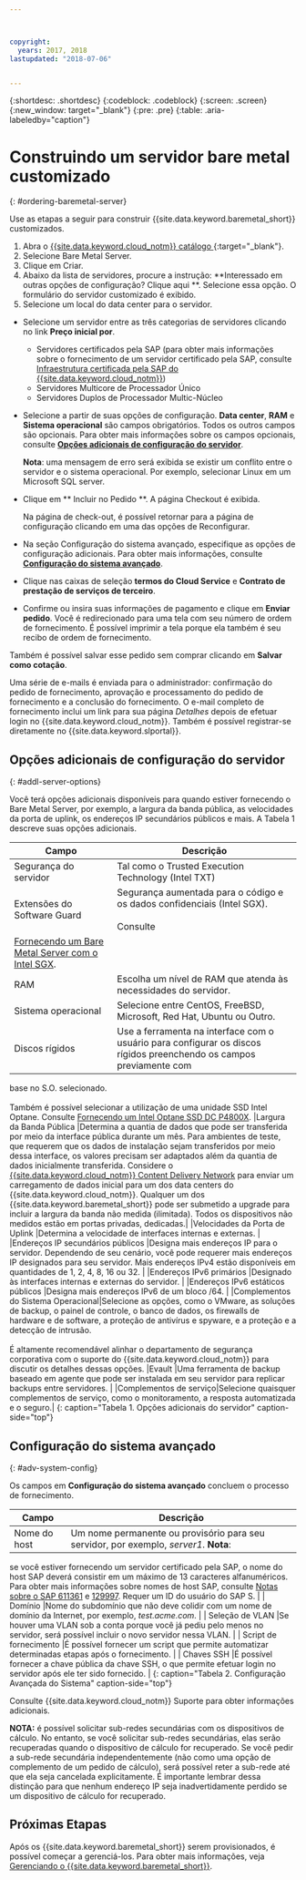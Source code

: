 ```yaml
---



copyright:
  years: 2017, 2018
lastupdated: "2018-07-06"


---
```


{:shortdesc: .shortdesc}
{:codeblock: .codeblock}
{:screen: .screen}
{:new_window: target="_blank"}
{:pre: .pre}
{:table: .aria-labeledby="caption"}


# Construindo um servidor bare metal customizado
{: #ordering-baremetal-server}

Use as etapas a seguir para construir {{site.data.keyword.baremetal_short}} customizados.

1. Abra o  [ {{site.data.keyword.cloud_notm}}  catálogo ](https://console.bluemix.net/catalog/){:target="_blank"}.   
2. Selecione Bare Metal Server.
3. Clique em Criar.
4. Abaixo da lista de servidores, procure a instrução: **Interessado em outras opções de configuração? Clique aqui **. 
Selecione essa opção. O formulário do servidor customizado é exibido.
1. Selecione um local do data center para o servidor.
* Selecione um servidor entre as três categorias de servidores clicando no link **Preço inicial por**.
  * Servidores certificados pela SAP (para obter mais informações sobre o fornecimento de um servidor certificado pela SAP, consulte
[Infraestrutura certificada pela SAP do {{site.data.keyword.cloud_notm}}](/docs/bare-metal/bare-metal-sap-applications.html))
  * Servidores Multicore de Processador Único
  * Servidores Duplos de Processador Multic-Núcleo

* Selecione a partir de suas opções de configuração. **Data center**, **RAM** e
**Sistema operacional** são campos obrigatórios. Todos os outros campos são opcionais. Para obter mais
informações sobre os campos opcionais, consulte **[Opções adicionais de configuração do servidor](#addl-server-options)**.

    **Nota**: uma mensagem de erro será exibida se existir um conflito entre o servidor e o sistema operacional. Por exemplo, selecionar Linux em um Microsoft SQL server.
* Clique em  ** Incluir no Pedido **. A página Checkout é exibida.

  Na página de check-out, é possível retornar para a página de configuração clicando em uma das opções de Reconfigurar.
* Na seção Configuração do sistema avançado, especifique as opções de configuração adicionais. Para obter mais informações,
consulte **[Configuração do sistema avançado](#adv-system-config)**.

*   Clique nas caixas de seleção **termos do Cloud Service** e **Contrato de prestação de serviços de terceiro**.
*   Confirme ou insira suas informações de pagamento e clique em **Enviar pedido**. Você é redirecionado para uma tela com seu número de ordem de fornecimento. É possível imprimir a tela porque ela também é seu recibo de ordem de fornecimento.

  Também é possível salvar esse pedido sem comprar clicando em **Salvar como cotação**.

 Uma série de e-mails é enviada para o administrador: confirmação do pedido de fornecimento, aprovação e processamento do pedido de fornecimento e a conclusão do fornecimento. O e-mail completo de fornecimento inclui um link para sua página *Detalhes* depois de
efetuar login no {{site.data.keyword.cloud_notm}}. Também é possível registrar-se diretamente no {{site.data.keyword.slportal}}.

 ## Opções adicionais de configuração do servidor
 {: #addl-server-options}

 Você terá opções adicionais disponíveis para quando estiver fornecendo o Bare Metal Server, por exemplo, a largura da banda
pública, as velocidades da porta de uplink, os endereços IP secundários públicos e mais. A Tabela 1 descreve suas opções adicionais.


 | **Campo** | **Descrição** |
 |-------------------|---------------|
 |Segurança do servidor|Tal como o Trusted Execution Technology (Intel TXT)|
 |Extensões do Software Guard|Segurança aumentada para o código e os dados confidenciais (Intel SGX). <br><br>Consulte
[Fornecendo um Bare Metal Server com o Intel SGX](../bare-metal/bare-metal-provision-SGX.html).|
 |RAM|Escolha um nível de RAM que atenda às necessidades do servidor.|
 |Sistema operacional |Selecione entre CentOS, FreeBSD, Microsoft, Red Hat, Ubuntu ou Outro. |
 |Discos rígidos |Use a ferramenta na interface com o usuário para configurar os discos rígidos preenchendo os campos previamente com
base no S.O. selecionado. <br><br> Também é possível selecionar a utilização de uma unidade SSD Intel Optane. Consulte
[Fornecendo um Intel Optane SSD DC P4800X](../bare-metal/bm-provision_ssd.html).
 |Largura da Banda Pública |Determina a quantia de dados que pode ser transferida por meio da interface pública durante um mês. Para
ambientes de teste, que requerem que os dados de instalação sejam transferidos por meio dessa interface, os valores
precisam ser adaptados além da quantia de dados inicialmente transferida. Considere o
[{{site.data.keyword.cloud_notm}} Content Delivery Network](https://www.ibm.com/cloud/cdn) para enviar um
carregamento de dados inicial para um dos data centers do {{site.data.keyword.cloud_notm}}. Qualquer um dos {{site.data.keyword.baremetal_short}} pode ser submetido a upgrade para incluir a largura da banda não medida (ilimitada). Todos os dispositivos não medidos estão em portas privadas, dedicadas.|
 |Velocidades da Porta de Uplink |Determina a velocidade de interfaces internas e externas. |
 |Endereços IP secundários públicos |Designa mais endereços IP para o servidor. Dependendo de seu cenário, você pode requerer mais endereços IP designados para seu servidor. 
Mais endereços IPv4 estão disponíveis em quantidades de 1, 2, 4, 8, 16 ou 32. |
 |Endereços IPv6 primários |Designado às interfaces internas e externas do servidor. |
 |Endereços IPv6 estáticos públicos |Designa mais endereços IPv6 de um bloco /64. |
 |Complementos do Sistema Operacional|Selecione as opções, como o VMware, as soluções de backup, o painel de controle, o banco de
dados, os firewalls de hardware e de software, a proteção de antivírus e spyware, e a proteção e a detecção de intrusão. <br><br>É
altamente recomendável alinhar o departamento de segurança corporativa com o suporte do {{site.data.keyword.cloud_notm}} para discutir os detalhes dessas opções.
 |Evault |Uma ferramenta de backup baseado em agente que pode ser instalada em seu servidor para replicar backups entre servidores. |
 |Complementos de serviço|Selecione quaisquer complementos de serviço, como o monitoramento, a resposta automatizada e o seguro.|
 {: caption="Tabela 1. Opções adicionais do servidor" caption-side="top"}

## Configuração do sistema avançado
{: #adv-system-config}

Os campos em **Configuração do sistema avançado** concluem o processo de fornecimento.

| **Campo** | **Descrição** |
|---|---|
| Nome do host | Um nome permanente ou provisório para seu servidor, por exemplo, _server1_. **Nota**:
se você estiver fornecendo um servidor certificado pela SAP, o nome do host SAP deverá consistir em um máximo de 13
caracteres alfanuméricos. Para obter mais informações sobre nomes de host SAP, consulte
[Notas sobre o SAP 611361](https://launchpad.support.sap.com/#/notes/2611361) e [129997](https://launchpad.support.sap.com/#/notes/129997). Requer um ID do usuário do SAP S. |
| Domínio |Nome do subdomínio que não deve colidir com um nome de domínio da Internet, por exemplo, _test.acme.com_. |
| Seleção de VLAN |Se houver uma VLAN sob a conta porque você já pediu pelo menos no servidor, será possível incluir o novo servidor
nessa VLAN. |
| Script de fornecimento |É possível fornecer um script que permite automatizar determinadas etapas após o fornecimento. |
| Chaves SSH |É possível fornecer a chave pública da chave SSH, o que permite efetuar login no servidor após ele ter
sido fornecido. |
{: caption="Tabela 2. Configuração Avançada do Sistema" caption-side="top"}

 Consulte  {{site.data.keyword.cloud_notm}}  Suporte para obter informações adicionais.

 **NOTA:** é possível solicitar sub-redes secundárias com os dispositivos de cálculo. No entanto, se você
solicitar sub-redes secundárias, elas serão recuperadas quando o dispositivo de cálculo for recuperado. Se você pedir a sub-rede
secundária independentemente (não como uma opção de complemento de um pedido de cálculo), será possível reter a sub-rede até que
ela seja cancelada explicitamente. É importante lembrar dessa distinção para que nenhum endereço IP seja inadvertidamente
perdido se um dispositivo de cálculo for recuperado.

## Próximas Etapas
Após os {{site.data.keyword.baremetal_short}} serem provisionados, é possível começar a gerenciá-los. Para obter mais informações, veja [Gerenciando o {{site.data.keyword.baremetal_short}}](../bare-metal/managing.html).
